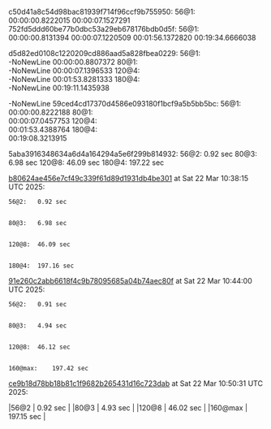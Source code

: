 
c50d41a8c54d98bac81939f714f96ccf9b755950:
	56@1:	
00:00:00.8222015
00:00:07.1527291
752fd5ddd60be77b0dbc53a29eb678176bdb0d5f:
	56@1:	
00:00:00.8131394
00:00:07.1220509
00:01:56.1372820
00:19:34.6666038


d5d82ed0108c1220209cd886aad5a828fbea0229:
	56@1:	
-NoNewLine
00:00:00.8807372
	80@1:	
-NoNewLine
00:00:07.1396533
	120@4:	
-NoNewLine
00:01:53.8281333
	180@4:	
-NoNewLine
00:19:11.1435938


-NoNewLine
59ced4cd17370d4586e093180f1bcf9a5b5bb5bc:
	56@1:	
00:00:00.8222188
	80@1:	
00:00:07.0457753
	120@4:	
00:01:53.4388764
	180@4:	
00:19:08.3213915


5aba3916348634a6d4a164294a5e6f299b814932:
	56@2:	0.92 sec
	80@3:	6.98 sec
	120@8:	46.09 sec
	180@4:	197.22 sec

[b80624ae456e7cf49c339f61d89d1931db4be301](https://github.com/keizertje/curling_sequences_zig/commit/b80624ae456e7cf49c339f61d89d1931db4be301) at Sat 22 Mar 10:38:15 UTC 2025:

	56@2:	0.92 sec


	80@3:	6.98 sec


	120@8:	46.09 sec


	180@4:	197.16 sec




[91e260c2abb6618f4c9b78095685a04b74aec80f](https://github.com/keizertje/curling_sequences_zig/commit/91e260c2abb6618f4c9b78095685a04b74aec80f) at Sat 22 Mar 10:44:00 UTC 2025:

	56@2:	0.91 sec


	80@3:	4.94 sec


	120@8:	46.12 sec


	160@max:	197.42 sec




[ce9b18d78bb18b81c1f9682b265431d16c723dab](https://github.com/keizertje/curling_sequences_zig/commit/ce9b18d78bb18b81c1f9682b265431d16c723dab) at Sat 22 Mar 10:50:31 UTC 2025:

|56@2 | 0.92 sec
|
|80@3 | 4.93 sec
|
|120@8 | 46.02 sec
|
|160@max | 197.15 sec
|

